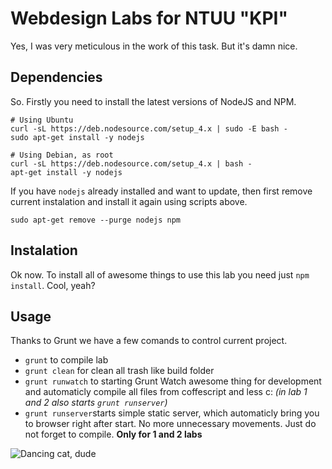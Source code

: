 # Webdesign Labs for NTUU "KPI"

Yes, I was very meticulous in the work of this task. But it's damn nice.

## Dependencies
So. Firstly you need to install the latest versions of NodeJS and NPM. 
```
# Using Ubuntu
curl -sL https://deb.nodesource.com/setup_4.x | sudo -E bash -
sudo apt-get install -y nodejs

# Using Debian, as root
curl -sL https://deb.nodesource.com/setup_4.x | bash -
apt-get install -y nodejs
```
If you have `nodejs` already installed and want to update, then first remove current instalation and install it again using scripts above.
```
sudo apt-get remove --purge nodejs npm
```

## Instalation
Ok now. To install all of awesome things to use this lab you need just `npm install`. Cool, yeah?

## Usage
Thanks to Grunt we have a few comands to control current project. 
- `grunt` to compile lab
- `grunt clean` for clean all trash like build folder
- `grunt runwatch` to starting Grunt Watch awesome thing for development and automaticly compile all files from coffescript and less c: 
*(in lab 1 and 2 also starts `grunt runserver`)*
- `grunt runserver`starts simple static server, which automaticly bring you to browser right after start. No more unnecessary movements. Just do not forget to compile. **Only for 1 and 2 labs**


![Dancing cat, dude](http://99px.ru/sstorage/86/2015/09/image_861809151414179543807.gif)
